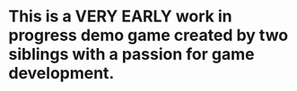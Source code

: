 # This is a VERY EARLY work in progress demo game created by two siblings with a passion for game development.

